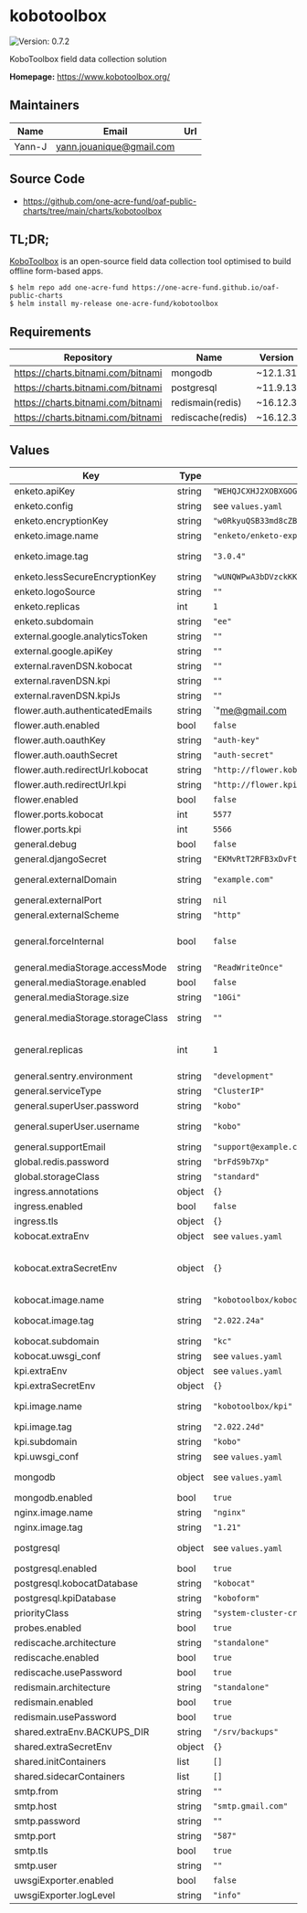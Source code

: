 # kobotoolbox

![Version: 0.7.2](https://img.shields.io/badge/Version-0.7.2-informational?style=flat-square)

KoboToolbox field data collection solution

**Homepage:** <https://www.kobotoolbox.org/>

## Maintainers

| Name | Email | Url |
| ---- | ------ | --- |
| Yann-J | <yann.jouanique@gmail.com> |  |

## Source Code

* <https://github.com/one-acre-fund/oaf-public-charts/tree/main/charts/kobotoolbox>

## TL;DR;

[KoboToolbox](https://www.kobotoolbox.org/) is an open-source field data collection tool optimised to build offline form-based apps.

```console
$ helm repo add one-acre-fund https://one-acre-fund.github.io/oaf-public-charts
$ helm install my-release one-acre-fund/kobotoolbox
```

## Requirements

| Repository | Name | Version |
|------------|------|---------|
| https://charts.bitnami.com/bitnami | mongodb | ~12.1.31 |
| https://charts.bitnami.com/bitnami | postgresql | ~11.9.13 |
| https://charts.bitnami.com/bitnami | redismain(redis) | ~16.12.3 |
| https://charts.bitnami.com/bitnami | rediscache(redis) | ~16.12.3 |

## Values

| Key | Type | Default | Description |
|-----|------|---------|-------------|
| enketo.apiKey | string | `"WEHQJCXHJ2XOBXGOGMXCUJYXQP9ZZFVY4FHLCSKJIWAWPTCMGMECGNBCHXVBFCFT1H5TQTQCKB0J7DF2X23WC7EHOCCVQ7K8CY6QO9C8NMERACUM6S2QQEER"` | Random API key |
| enketo.config | string | see `values.yaml` | Enketo configuration - will be evaluated as a template |
| enketo.encryptionKey | string | `"w0RkyuQSB33md8cZB5Xx"` | Random API key |
| enketo.image.name | string | `"enketo/enketo-express"` | Enketo image name - the web-based form preview and filling UI |
| enketo.image.tag | string | `"3.0.4"` | Enketo image tag See https://hub.docker.com/r/kobotoolbox/enketo-express-extra-widgets |
| enketo.lessSecureEncryptionKey | string | `"wUNQWPwA3bDVzckKKtS4"` | Random API key |
| enketo.logoSource | string | `""` | Logo source (data:URI or relative path in `public/images` folder) |
| enketo.replicas | int | `1` | Number of Enketo pods |
| enketo.subdomain | string | `"ee"` | DNS subdomain to serve Enketo from |
| external.google.analyticsToken | string | `""` |  |
| external.google.apiKey | string | `""` |  |
| external.ravenDSN.kobocat | string | `""` |  |
| external.ravenDSN.kpi | string | `""` |  |
| external.ravenDSN.kpiJs | string | `""` |  |
| flower.auth.authenticatedEmails | string | `"me@gmail.com|you@gmail.com"` |  |
| flower.auth.enabled | bool | `false` |  |
| flower.auth.oauthKey | string | `"auth-key"` |  |
| flower.auth.oauthSecret | string | `"auth-secret"` |  |
| flower.auth.redirectUrl.kobocat | string | `"http://flower.kobocat.com/login"` |  |
| flower.auth.redirectUrl.kpi | string | `"http://flower.kpi.com/login"` |  |
| flower.enabled | bool | `false` |  |
| flower.ports.kobocat | int | `5577` |  |
| flower.ports.kpi | int | `5566` |  |
| general.debug | bool | `false` | Enable various debug flags? |
| general.djangoSecret | string | `"EKMvRtT2RFB3xDvFty4SVCsTyaQAHS9aA2mkRqtTp9zQYz48fp"` | Random Django secret |
| general.externalDomain | string | `"example.com"` | Parent domain to serve all apps from __WARNING__: The subdomains MUST be reachable since the application will try to call itself at this address |
| general.externalPort | string | `nil` | Public URL port |
| general.externalScheme | string | `"http"` | Public URL scheme |
| general.forceInternal | bool | `false` | Set this to true in order to force internal resolution of external domains, in case those aren't reachable from inside the containers. Useful for troubleshooting, but won't work if the public scheme is https |
| general.mediaStorage.accessMode | string | `"ReadWriteOnce"` | Needs to be ReadWriteMany if you intend to scale to more than 1 pod! |
| general.mediaStorage.enabled | bool | `false` | Should we enable media volume (can be disabled if using online storage) |
| general.mediaStorage.size | string | `"10Gi"` | Storage size for uploaded media volume |
| general.mediaStorage.storageClass | string | `""` | Storage class will default to global.storageClass if provided, but can be specifically overridden here |
| general.replicas | int | `1` | Replica for the kpi+kobocat pod. __WARNING__: if using more than 1 replicas, you NEED to use a ReadWriteMany accessmode in mediaStorage.accessMode, and a storage class that supports it! |
| general.sentry.environment | string | `"development"` |  |
| general.serviceType | string | `"ClusterIP"` | Service type to expose |
| general.superUser.password | string | `"kobo"` | Admin user password |
| general.superUser.username | string | `"kobo"` | Admin user name - This user will have access to kobotoolbox UI but also the built-in Django admin interface (/admin) |
| general.supportEmail | string | `"support@example.com"` | Support email visible from the website |
| global.redis.password | string | `"brFdS9b7Xp"` | Redis password |
| global.storageClass | string | `"standard"` | Will be used by this and all subcharts |
| ingress.annotations | object | `{}` | Ingress annotations |
| ingress.enabled | bool | `false` | Install ingress? |
| ingress.tls | object | `{}` | Ingress TLS settings |
| kobocat.extraEnv | object | see `values.yaml` | Dictionary of env variables to pass |
| kobocat.extraSecretEnv | object | `{}` | Azure blob storage credentials   KOBOCAT_DEFAULT_FILE_STORAGE: "kobo.apps.storage_backends.private_azure_storage.PrivateAzureStorage"   AZURE_ACCOUNT_NAME: "storage-account-name"   AZURE_CONTAINER: "storage-container-name"   AZURE_URL_EXPIRATION_SECS: "3600" |
| kobocat.image.name | string | `"kobotoolbox/kobocat"` | KoboCat docker image name |
| kobocat.image.tag | string | `"2.022.24a"` | KoboCat docker image tag see https://hub.docker.com/r/kobotoolbox/kobocat for latest tags |
| kobocat.subdomain | string | `"kc"` | DNS subdomain name to serve the form server from |
| kobocat.uwsgi_conf | string | see `values.yaml` | UWSGI Config for KoboCat |
| kpi.extraEnv | object | see `values.yaml` | Dictionary of env variables to pass |
| kpi.extraSecretEnv | object | `{}` |  |
| kpi.image.name | string | `"kobotoolbox/kpi"` | kpi docker image name See https://hub.docker.com/r/kobotoolbox/kpi for list of tags |
| kpi.image.tag | string | `"2.022.24d"` | kpi docker image tag |
| kpi.subdomain | string | `"kobo"` | DNS subdomain to serve the main UI from |
| kpi.uwsgi_conf | string | see `values.yaml` | UWSGI Config for KPI |
| mongodb | object | see `values.yaml` | Standard MongoDB values See https://artifacthub.io/packages/helm/bitnami/mongodb for doc |
| mongodb.enabled | bool | `true` | Install MongoDB? |
| nginx.image.name | string | `"nginx"` |  |
| nginx.image.tag | string | `"1.21"` |  |
| postgresql | object | see `values.yaml` | Standard postgres chart values See https://artifacthub.io/packages/helm/bitnami/postgresql for docs |
| postgresql.enabled | bool | `true` | Install Postgres? |
| postgresql.kobocatDatabase | string | `"kobocat"` | DB name for the form server |
| postgresql.kpiDatabase | string | `"koboform"` | DN name for the main Kobo UI |
| priorityClass | string | `"system-cluster-critical"` |  |
| probes.enabled | bool | `true` |  |
| rediscache.architecture | string | `"standalone"` |  |
| rediscache.enabled | bool | `true` |  |
| rediscache.usePassword | bool | `true` |  |
| redismain.architecture | string | `"standalone"` |  |
| redismain.enabled | bool | `true` |  |
| redismain.usePassword | bool | `true` |  |
| shared.extraEnv.BACKUPS_DIR | string | `"/srv/backups"` |  |
| shared.extraSecretEnv | object | `{}` |  |
| shared.initContainers | list | `[]` |  |
| shared.sidecarContainers | list | `[]` |  |
| smtp.from | string | `""` | SMTP "from" address |
| smtp.host | string | `"smtp.gmail.com"` | SMTP Host |
| smtp.password | string | `""` | SMTP Password |
| smtp.port | string | `"587"` | SMTP port |
| smtp.tls | bool | `true` | Use TLS for SMTP? |
| smtp.user | string | `""` | SMTP Username |
| uwsgiExporter.enabled | bool | `false` |  |
| uwsgiExporter.logLevel | string | `"info"` |  |